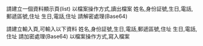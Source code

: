 請建立一個資料顯示頁(list)
以檔案操作方式,讀出檔案
姓名,身份証號,生日,電話,郵遞區號,住址
生日,電話,住址 請解密處理(Base64)

請建立輸入頁,可輸入以下資料
姓名,身份証號,生日,電話,郵遞區號,住址
生日,電話,住址 請加密處理(Base64)
以檔案操作方式,寫入檔案
